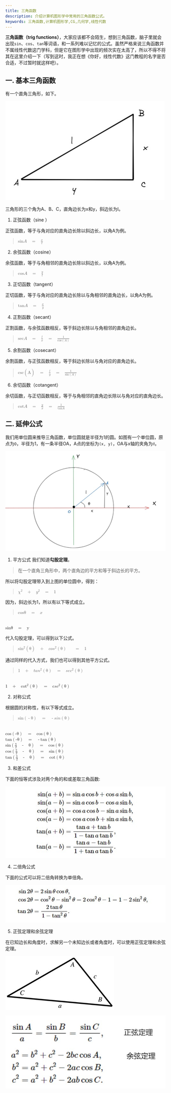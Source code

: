 ```yaml
---
title: 三角函数
description: 介绍计算机图形学中常用的三角函数公式。
keywords: 三角函数,计算机图形学,CG,几何学,线性代数
---
```


**三角函数（trig functions）**，大家应该都不会陌生，想到三角函数，脑子里就会出现`sin`、`cos`、`tan`等词语，和一系列难以记忆的公式。虽然严格来说三角函数并不属线性代数这门学科，但是它在图形学中出现的频次实在太高了，所以不得不将其在这里介绍一下（写到这时，我正在想《你好，线性代数》这门教程的名字是否合适，不过暂时就这样吧）。

## 一. 基本三角函数

有一个直角三角形，如下。

![三角函数](/images/003-1.jpg)

三角形的三个角为A、B、C，直角边长为x和y，斜边长为l。

1. 正弦函数（sine ）

正弦函数，等于与角对应的直角边长除以斜边长，以角A为例。

> <math xmlns="http://www.w3.org/1998/Math/MathML"><mi>sin</mi><mfenced><mi>A</mi></mfenced><mo>&#xA0;</mo><mo>=</mo><mo>&#xA0;</mo><mfrac><mi>x</mi><mi>l</mi></mfrac></math>

2. 余弦函数（cosine）

余弦函数，等于与角相邻的直角边长除以斜边长，以角A为例。

> <math xmlns="http://www.w3.org/1998/Math/MathML"><mi>cos</mi><mfenced><mi>A</mi></mfenced><mo>&#xa0;</mo><mo>=</mo><mo>&#xa0;</mo><mfrac><mi>y</mi><mi>l</mi></mfrac></math>

3. 正切函数（tangent）

正切函数，等于与角对应的直角边长除以与角相邻的直角边长，以角A为例。

> <math xmlns="http://www.w3.org/1998/Math/MathML"><mi>tan</mi><mfenced><mi>A</mi></mfenced><mo>&#xA0;</mo><mo>=</mo><mo>&#xA0;</mo><mfrac><mi>x</mi><mi>y</mi></mfrac></math>

4. 正割函数（secant）

正割函数，与余弦函数相反，等于斜边长除以与角相邻的直角边长。

> <math xmlns="http://www.w3.org/1998/Math/MathML"><mi>sec</mi><mfenced><mi>A</mi></mfenced><mo>&#xa0;</mo><mo>=</mo><mo>&#xa0;</mo><mfrac><mi>l</mi><mi>x</mi></mfrac><mo>&#xA0;</mo><mo>=</mo><mo>&#xA0;</mo><mfrac><mn>1</mn><mrow><mi>cos</mi><mo>(</mo><mi>A</mi><mo>)</mo></mrow></mfrac></math>

5. 余割函数（cosecant）

余割函数，与正弦函数相反，等于斜边长除以与角对应的直角边长。

> <math xmlns="http://www.w3.org/1998/Math/MathML"><mi>csc</mi><mo>(</mo><mi mathvariant="normal">A</mi><mo>)</mo><mo>&#xA0;</mo><mo>=</mo><mo>&#xA0;</mo><mfrac><mi>l</mi><mi>y</mi></mfrac><mo>&#xA0;</mo><mo>=</mo><mo>&#xA0;</mo><mfrac><mn>1</mn><mrow><mi>sin</mi><mrow><mo>(</mo><mi>A</mi><mo>)</mo></mrow></mrow></mfrac></math>

6. 余切函数（cotangent）

余切函数，与正切函数相反，等于与角相邻的直角边长除以与角对应的直角边长。

> <math xmlns="http://www.w3.org/1998/Math/MathML"><mi>cot</mi><mfenced><mi>A</mi></mfenced><mo>&#xA0;</mo><mo>=</mo><mo>&#xA0;</mo><mfrac><mi>y</mi><mi>x</mi></mfrac><mo>&#xA0;</mo><mo>=</mo><mo>&#xA0;</mo><mfrac><mn>1</mn><mrow><mi>tan</mi><mfenced><mi>A</mi></mfenced></mrow></mfrac></math>

## 二. 延伸公式

我们用单位圆来推导三角函数，单位圆就是半径为1的圆。如图有一个单位圆，原点为`O`，半径为1，有一条半径OA，A点的坐标为`(x, y)`，OA与x轴的夹角为<math xmlns="http://www.w3.org/1998/Math/MathML"><mi>&#x3b8;</mi></math>。

![单位圆](/images/003-2.jpg)

1. 平方公式
我们知道**勾股定理**。

> 在一个直角三角形中，两个直角边的平方和等于斜边长的平方。

所以将勾股定理带入到上图的单位圆中，得到：
> <math xmlns="http://www.w3.org/1998/Math/MathML"><msup><mi>&#x3c7;</mi><mn>2</mn></msup><mo>&#xA0;</mo><mo>+</mo><mo>&#xA0;</mo><msup><mi>y</mi><mn>2</mn></msup><mo>&#xA0;</mo><mo>=</mo><mo>&#xA0;</mo><mn>1</mn></math>

因为，斜边长为1，所以有以下等式成立。

> <math xmlns="http://www.w3.org/1998/Math/MathML"><mi>cos</mi><mfenced><mi mathvariant="normal">&#x3b8;</mi></mfenced><mo>&#xA0;</mo><mo>=</mo><mo>&#xA0;</mo><mi mathvariant="script">x</mi></math>
<br />
<math xmlns="http://www.w3.org/1998/Math/MathML"><mi>sin</mi><mfenced><mi mathvariant="normal">&#x3b8;</mi></mfenced><mo>&#xa0;</mo><mo>=</mo><mo>&#xa0;</mo><mi mathvariant="normal">y</mi></math>

代入勾股定理，可以得到以下公式。

> <math xmlns="http://www.w3.org/1998/Math/MathML"><msup><mi>sin</mi><mn>2</mn></msup><mo>(</mo><mi mathvariant="normal">&#x3b8;</mi><mo>)</mo><mo>&#xA0;</mo><mo>+</mo><mo>&#xA0;</mo><mi>c</mi><mi>o</mi><msup><mi>s</mi><mn>2</mn></msup><mrow><mo>(</mo><mi mathvariant="normal">&#x3b8;</mi><mo>)</mo></mrow><mo>&#xa0;</mo><mo>&#xA0;</mo><mo>=</mo><mo>&#xA0;</mo><mn>1</mn></math>

通过同样的代入方式，我们也可以得到其他平方公式。

> <math xmlns="http://www.w3.org/1998/Math/MathML"><mn>1</mn><mo>&#xA0;</mo><mo>+</mo><mo>&#xA0;</mo><mi>t</mi><mi>a</mi><msup><mi>n</mi><mn>2</mn></msup><mrow><mo>(</mo><mi mathvariant="normal">&#x3b8;</mi><mo>)</mo></mrow><mo>&#xa0;</mo><mo>=</mo><mo>&#xA0;</mo><mi>s</mi><mi>e</mi><msup><mi>c</mi><mn>2</mn></msup><mrow><mo>(</mo><mi mathvariant="normal">&#x3b8;</mi><mo>)</mo></mrow><mo>&#xa0;</mo></math>
<br />
<math xmlns="http://www.w3.org/1998/Math/MathML"><mn>1</mn><mo>&#xa0;</mo><mo>+</mo><mo>&#xa0;</mo><msup><mi mathvariant="italic">cot</mi><mn>2</mn></msup><mrow><mo>(</mo><mi mathvariant="normal">&#x3b8;</mi><mo>)</mo></mrow><mo>&#xa0;</mo><mo>=</mo><mo>&#xa0;</mo><mi mathvariant="normal">c</mi><mi>s</mi><msup><mi>c</mi><mn>2</mn></msup><mrow><mo>(</mo><mi mathvariant="normal">&#x3b8;</mi><mo>)</mo></mrow><mo>&#xa0;</mo></math>

2. 对称公式

根据圆的对称性，有以下等式成立。

> <math xmlns="http://www.w3.org/1998/Math/MathML"><mi>sin</mi><mo>(</mo><mo>-</mo><mi mathvariant="normal">&#x3b8;</mi><mo>)</mo><mo>&#xA0;</mo><mo>=</mo><mo>&#xA0;</mo><mo>-</mo><mi>s</mi><mi>i</mi><mi>n</mi><mo>(</mo><mi mathvariant="normal">&#x3b8;</mi><mo>)</mo></math>
<br />
<math xmlns="http://www.w3.org/1998/Math/MathML"><mi>cos</mi><mrow><mo>(</mo><mrow><mo>-</mo><mi mathvariant="normal">&#x3b8;</mi></mrow><mo>)</mo></mrow><mo>&#xa0;</mo><mo>=</mo><mo>&#xa0;</mo><mi mathvariant="italic">cos</mi><mrow><mo>(</mo><mi mathvariant="normal">&#x3b8;</mi><mo>)</mo></mrow></math>
<br />
<math xmlns="http://www.w3.org/1998/Math/MathML"><mi>tan</mi><mrow><mo>(</mo><mrow><mo>-</mo><mi mathvariant="normal">&#x3b8;</mi></mrow><mo>)</mo></mrow><mo>&#xa0;</mo><mo>=</mo><mo>&#xa0;</mo><mo>-</mo><mi mathvariant="italic">tan</mi><mrow><mo>(</mo><mi mathvariant="normal">&#x3b8;</mi><mo>)</mo></mrow></math>
<br />
<math xmlns="http://www.w3.org/1998/Math/MathML"><mi>sin</mi><mrow><mo>(</mo><mrow><mfrac><mi mathvariant="normal">&#x3c0;</mi><mn>2</mn></mfrac><mo>&#xA0;</mo><mo>-</mo><mo>&#xA0;</mo><mi mathvariant="normal">&#x3b8;</mi></mrow><mo>)</mo></mrow><mo>&#xa0;</mo><mo>=</mo><mo>&#xa0;</mo><mi>cos</mi><mrow><mo>(</mo><mi mathvariant="normal">&#x3b8;</mi><mo>)</mo></mrow></math>
<br />
<math xmlns="http://www.w3.org/1998/Math/MathML"><mi>cos</mi><mrow><mo>(</mo><mrow><mfrac><mi mathvariant="normal">&#x3c0;</mi><mn>2</mn></mfrac><mo>&#xa0;</mo><mo>-</mo><mo>&#xa0;</mo><mi mathvariant="normal">&#x3b8;</mi></mrow><mo>)</mo></mrow><mo>&#xa0;</mo><mo>=</mo><mo>&#xa0;</mo><mi>sin</mi><mrow><mo>(</mo><mi mathvariant="normal">&#x3b8;</mi><mo>)</mo></mrow></math>
<br />
<math xmlns="http://www.w3.org/1998/Math/MathML"><mi>tan</mi><mrow><mo>(</mo><mrow><mfrac><mi mathvariant="normal">&#x3c0;</mi><mn>2</mn></mfrac><mo>&#xa0;</mo><mo>-</mo><mo>&#xa0;</mo><mi mathvariant="normal">&#x3b8;</mi></mrow><mo>)</mo></mrow><mo>&#xa0;</mo><mo>=</mo><mo>&#xa0;</mo><mi>cot</mi><mrow><mo>(</mo><mi mathvariant="normal">&#x3b8;</mi><mo>)</mo></mrow></math>

3. 和差公式

下面的恒等式涉及对两个角的和或差取三角函数:

![三角函数和差公式](/images/003-3.jpg)

4. 二倍角公式

下面的公式可以将二倍角转换为单倍角。

![三角函数和差公式](/images/003-4.jpg)

5. 正弦定理和余弦定理

在已知边长和角度时，求解另一个未知边长或者角度时，可以使用正弦定理和余弦定理。

![正弦定理和余弦定理](/images/003-5.jpg)

![正弦定理和余弦定理](/images/003-6.jpg)
